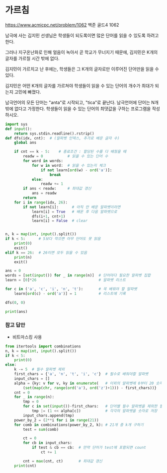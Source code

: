 # 가르침
https://www.acmicpc.net/problem/1062
백준 골드4 1062


남극에 사는 김지민 선생님은 학생들이 되도록이면 많은 단어를 읽을 수 있도록 하려고 한다.

그러나 지구온난화로 인해 얼음이 녹아서 곧 학교가 무너지기 때문에, 김지민은 K개의 글자를 가르칠 시간 밖에 없다.

김지민이 가르치고 난 후에는, 학생들은 그 K개의 글자로만 이루어진 단어만을 읽을 수 있다.

김지민은 어떤 K개의 글자를 가르쳐야 학생들이 읽을 수 있는 단어의 개수가 최대가 되는지 고민에 빠졌다.

남극언어의 모든 단어는 "anta"로 시작되고, "tica"로 끝난다. 남극언어에 단어는 N개 밖에 없다고 가정한다. 학생들이 읽을 수 있는 단어의 최댓값을 구하는 프로그램을 작성하시오.


```python
import sys
def input():
    return sys.stdin.readline().rstrip()
def dfs(idx, cnt):  # (알파벳 인덱스, 추가로 배운 글자 수)
    global ans

    if cnt == k - 5:    # 종료조건 : 할당된 수를 다 배웠을 때
        readw = 0           # 읽을 수 있는 단어 수
        for word in words:
            for w in word:  # 읽을 수 있는지 체크
                if not learn[ord(w) - ord('a')]:
                    break
            else:
                readw += 1
        if ans < readw:     # 최대값 갱신
            ans = readw
        return
    for i in range(idx, 26):
        if not learn[i]:      # 아직 안 배운 알파벳이라면
            learn[i] = True   # 배운 후 다음 알파벳으로
            dfs(i+1, cnt+1)
            learn[i] = False  # clear


n, k = map(int, input().split())
if k < 5:      # 5보다 작으면 아무 단어도 못 읽음
    print(0)
    exit()
elif k == 26:  # 26이면 모두 읽을 수 있음
    print(n)
    exit()

ans = 0
words = [set(input()) for _ in range(n)]  # 단어마다 필요한 알파벳 집합
learn = [0]*26                            # 알파벳 리스트

for c in ('a', 'c', 'i', 'n', 't'):       # 꼭 배워야 할 알파벳
    learn[ord(c) - ord('a')] = 1          # 리스트에 기록

dfs(0, 0)

print(ans)
```

### 참고 답안
* 비트마스킹 사용

```python
from itertools import combinations
n, k = map(int, input().split())
if k < 5:
    print(0)
else:
    k -= 5  # 필수 알파벳 제외
    first_chars = {'a', 'n', 't', 'i', 'c'}  # 필수로 배워야할 알파벳
    input_chars = []
    alpha = {ky: v for v, ky in enumerate(   # 이외의 알파벳에 0부터 20 숫자 할당 {알파벳:숫자}
        (set(map(chr, range(ord('a'), ord('z')+1))) - first_chars))}
    cnt = 0
    for _ in range(n):
        tmp = 0
        for c in set(input())-first_chars:   # 단어별 필수 알파벳을 제외한 필요 알파벳
            tmp |= (1 << alpha[c])           # 각각의 알파벳을 숫자로 저장
        input_chars.append(tmp)
    power_by_2 = (2**i for i in range(21))
    for comb in combinations(power_by_2, k): # 21개 중 k개 구하기
        test = sum(comb)

        ct = 0
        for cb in input_chars:
            if test & cb == cb:  # 만약 단어가 test에 포함되면 count
                ct += 1

        cnt = max(cnt, ct)       # 최대값 갱신
    print(cnt)
```


